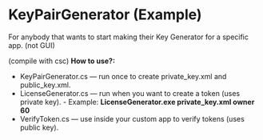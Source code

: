 # KeyPairGenerator (Example)

For anybody that wants to start making their Key Generator for a specific app. (not GUI)


(compile with csc)
__How to use?:__
  - KeyPairGenerator.cs — run once to create private_key.xml and public_key.xml.
  - LicenseGenerator.cs — run when you want to create a token (uses private key).
          - Example: __LicenseGenerator.exe private_key.xml owner 60__
  - VerifyToken.cs — use inside your custom app to verify tokens (uses public key).
